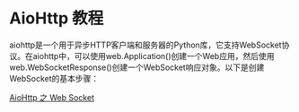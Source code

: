 # AioHttp 教程

<show-structure depth="3"/>

aiohttp是一个用于异步HTTP客户端和服务器的Python库，它支持WebSocket协议。在aiohttp中，可以使用web.Application()创建一个Web应用，然后使用web.WebSocketResponse()创建一个WebSocket响应对象。以下是创建WebSocket的基本步骤：



<seealso>
<category ref="ref_docs">
    <a href="https://mp.weixin.qq.com/s/GFGjWCrdRCwXZYU6LGjINg">AioHttp 之 Web Socket</a>
</category>
<category ref="ref_github">
</category>
<category ref="ref_issues">
</category>
<category ref="ref_hf">
</category>
<category ref="ref_ms">
</category>
</seealso>


